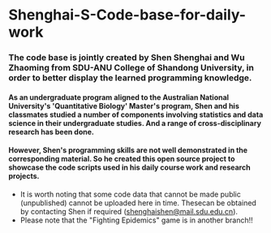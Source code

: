 # Shenghai-S-Code-base-for-daily-work
### The code base is jointly created by Shen Shenghai and Wu Zhaoming from SDU-ANU College of Shandong University, in order to better display the learned programming knowledge.
#### As an undergraduate program aligned to the Australian National University's 'Quantitative Biology' Master's program, Shen and his classmates studied a number of components involving statistics and data science in their undergraduate studies. And a range of cross-disciplinary research has been done.
#### However, Shen's programming skills are not well demonstrated in the corresponding material. So he created this open source project to showcase the code scripts used in his daily course work and research projects.
* It is worth noting that some code data that cannot be made public (unpublished) cannot be uploaded here in time. Thesecan be obtained by contacting Shen if required (shenghaishen@mail.sdu.edu.cn).
* Please note that the "Fighting Epidemics" game is in another branch!!
